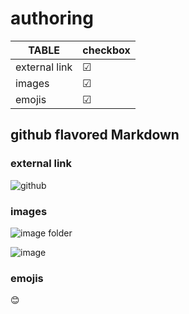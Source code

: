 # authoring
 
|   TABLE     |  checkbox   |
| ------------- |----- |
| external link | &#9745;  |
| images        | &#9745;  |
 | emojis       | &#9745;  | 


## github flavored Markdown
 
  ### external link 
![github](https://help.github.com/en)

### images

![image folder](file:///home/dci/media)

![image](media/Firefox_wallpaper.png)

### emojis

:blush:

 
